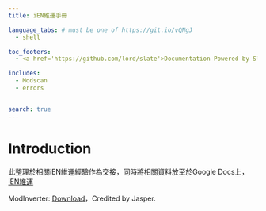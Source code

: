 ```yaml
---
title: iEN維運手冊

language_tabs: # must be one of https://git.io/vQNgJ
  - shell

toc_footers:
  - <a href='https://github.com/lord/slate'>Documentation Powered by Slate</a>

includes:
  - Modscan
  - errors


search: true
---
```


# Introduction

此整理於相關iEN維運經驗作為交接，同時將相關資料放至於Google Docs上，[iEN維運](http://bit.ly/2UG73Qb)

ModInverter: [Download](http://bit.ly/2C4Gc8Q)，Credited by Jasper.



